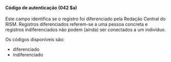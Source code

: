#### Código de autenticação (042 $a)

Este campo identifica se o registro foi diferenciado pela Redação Central do RISM. Registros diferenciados referem-se a uma pessoa concreta e registros indiferenciados não podem (ainda) ser conectados a um indivíduo.   
  
Os códigos disponíveis são:  

- diferenciado
- indiferenciado